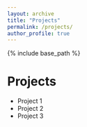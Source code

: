 ```yaml
---
layout: archive
title: "Projects"
permalink: /projects/
author_profile: true
---
```


{% include base_path %}


Projects
======
* Project 1
* Project 2
* Project 3